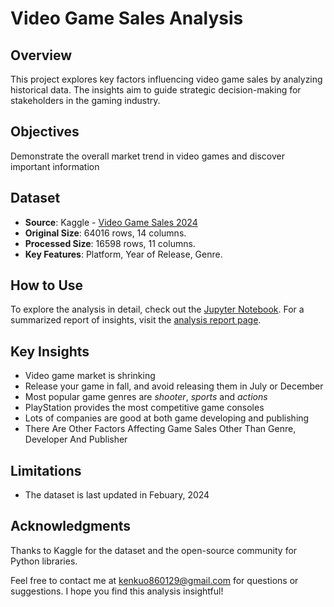 # Video Game Sales Analysis

## Overview
This project explores key factors influencing video game sales by analyzing historical data. The insights aim to guide strategic decision-making for stakeholders in the gaming industry.

## Objectives
Demonstrate the overall market trend in video games and discover important information

## Dataset
- **Source**: Kaggle - [Video Game Sales 2024](https://www.kaggle.com/datasets/asaniczka/video-game-sales-2024)
- **Original Size**: 64016 rows, 14 columns.
- **Processed Size**: 16598 rows, 11 columns.
- **Key Features**: Platform, Year of Release, Genre.

## How to Use
To explore the analysis in detail, check out the [Jupyter Notebook](https://github.com/kenkuo86/video_game_sales_analysis/blob/main/notebooks/video_game_sales_analysis.ipynb).
For a summarized report of insights, visit the [analysis report page](https://vintage-chimpanzee-3ef.notion.site/Video-Game-Sales-Analysis-150fc723540d80d38562d0ac1cfde0b5).

## Key Insights
- Video game market is shrinking
- Release your game in fall, and avoid releasing them in July or December
- Most popular game genres are *shooter*, *sports* and *actions*
- PlayStation provides the most competitive game consoles
- Lots of companies are good at both game developing and publishing
- There Are Other Factors Affecting Game Sales Other Than Genre, Developer And Publisher

## Limitations
- The dataset is last updated in Febuary, 2024

## Acknowledgments
Thanks to Kaggle for the dataset and the open-source community for Python libraries.

Feel free to contact me at kenkuo860129@gmail.com for questions or suggestions. I hope you find this analysis insightful!
